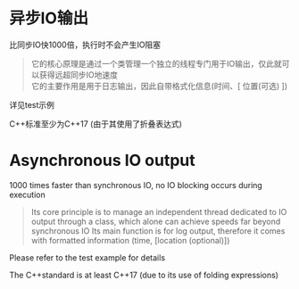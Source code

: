 # 异步IO输出

比同步IO快1000倍，执行时不会产生IO阻塞

> 它的核心原理是通过一个类管理一个独立的线程专门用于IO输出，仅此就可以获得远超同步IO地速度  
> 它的主要作用是用于日志输出，因此自带格式化信息(时间、[ 位置(可选) ])  

详见test示例

C++标准至少为C++17 (由于其使用了折叠表达式)

# Asynchronous IO output

1000 times faster than synchronous IO, no IO blocking occurs during execution

> Its core principle is to manage an independent thread dedicated to IO output through a class, which alone can achieve speeds far beyond synchronous IO
> Its main function is for log output, therefore it comes with formatted information (time, [location (optional)])

Please refer to the test example for details

The C++standard is at least C++17 (due to its use of folding expressions)